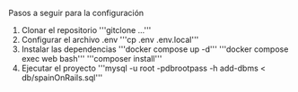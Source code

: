 Pasos a seguir para la configuración
1. Clonar el repositorio
'''gitclone ...'''
2. Configurar el archivo .env
'''cp .env .env.local'''
2. Instalar las dependencias
'''docker compose up -d'''
'''docker compose exec web bash'''
'''composer install'''
4. Ejecutar el proyecto
'''mysql -u root -pdbrootpass -h add-dbms < db/spainOnRails.sql'''